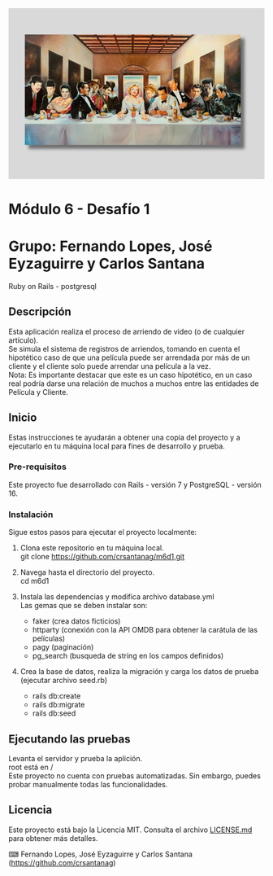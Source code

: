 ![Banner](banner.jpg)  

# Módulo 6 - Desafío 1
# Grupo: Fernando Lopes, José Eyzaguirre y Carlos Santana

Ruby on Rails - postgresql

## Descripción

Esta aplicación realiza el proceso de arriendo de video (o de cualquier artículo).  
Se simula el sistema de registros de arriendos, tomando en cuenta el hipotético caso de que una película puede ser arrendada por más de un cliente y el cliente solo puede arrendar una película a la vez.  
Nota: Es importante destacar que este es un caso hipotético, en un caso real podría darse una relación de muchos a muchos entre las entidades de Película y Cliente.

## Inicio

Estas instrucciones te ayudarán a obtener una copia del proyecto y a ejecutarlo en tu máquina local para fines de desarrollo y prueba.

### Pre-requisitos

Este proyecto fue desarrollado con Rails - versión 7 y PostgreSQL - versión 16.

### Instalación

Sigue estos pasos para ejecutar el proyecto localmente:

1. Clona este repositorio en tu máquina local.  
git clone https://github.com/crsantanag/m6d1.git

2. Navega hasta el directorio del proyecto.  
cd m6d1

3. Instala las dependencias y modifica archivo database.yml  
   Las gemas que se deben instalar son:  
   - faker (crea datos ficticios)
   - httparty (conexión con la API OMDB para obtener la carátula de las películas)
   - pagy  (paginación)
   - pg_search (busqueda de string en los campos definidos)

4. Crea la base de datos, realiza la migración y carga los datos de prueba (ejecutar archivo seed.rb)  
    - rails db:create  
    - rails db:migrate  
    - rails db:seed

## Ejecutando las pruebas
Levanta el servidor y prueba la aplición.  
root está en /  
Este proyecto no cuenta con pruebas automatizadas. Sin embargo, puedes probar manualmente todas las funcionalidades.

## Licencia

Este proyecto está bajo la Licencia MIT. Consulta el archivo [LICENSE.md](LICENSE.md) para obtener más detalles.

⌨ ️Fernando Lopes, José Eyzaguirre y Carlos Santana (https://github.com/crsantanag)

